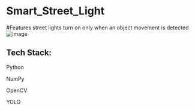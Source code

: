 # Smart_Street_Light

#Features
street lights turn on only when an object movement is detected![image](https://user-images.githubusercontent.com/77433959/189470787-4c85359d-7045-4d15-9577-bf5b0583bd8d.png)

## Tech Stack:
<p>Python</p>
<p>NumPy</p>
<p>OpenCV</p>
<p>YOLO</p>
